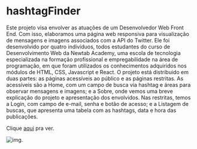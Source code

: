 # hashtagFinder

Este projeto visa envolver as atuações de um Desenvolvedor Web Front End. Com isso, elaboramos uma página web responsiva para visualização de mensagens e imagens associados com a API do Twitter. Ele foi desenvolvido por quatro indivíduos, todos estudantes do curso de Desenvolvimento Web da Newtab Academy, uma escola de tecnologia especializada na formação profissional e empregabilidade na área de programação, em que foram utilizados os conhecimentos adquiridos nos módulos de HTML, CSS, Javascript e React. O projeto está distribuido em duas partes: as páginas acessíveis ao público e as páginas restritas. As acessíveis são a Home, com um campo de busca via hashtag e áreas para observar mensagens e imagens; e a Sobre, onde vemos uma breve explicação do projeto e apresentação dos envolvidos. Nas restritas, temos a Login, com campo de e-mail, senha e botão de acesso; e a Listagem de buscas, que apresenta uma tabela com as hashtags, data e hora das publicações.

Clique [aqui](https://musing-wiles-8b03c9.netlify.app/) pra ver.

![img](https://i.postimg.cc/P5MPSH68/hashtagfinder.png).